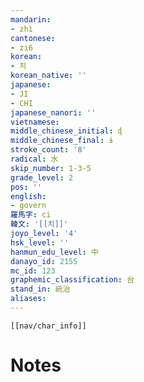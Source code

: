 ```yaml
---
mandarin:
- zhì
cantonese:
- zi6
korean:
- 치
korean_native: ''
japanese:
- JI
- CHI
japanese_nanori: ''
vietnamese:
middle_chinese_initial: ɖ
middle_chinese_final: ɨ
stroke_count: '8'
radical: 水
skip_number: 1-3-5
grade_level: 2
pos: ''
english:
- govern
羅馬字: ci
韓文: '[[치]]'
joyo_level: '4'
hsk_level: ''
hanmun_edu_level: 中
danayo_id: 2155
mc_id: 123
graphemic_classification: 台
stand_in: 統治
aliases:
---
```

```meta-bind-embed
[[nav/char_info]]
```

# Notes
